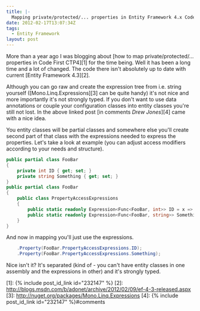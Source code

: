 ```yaml
---
title: |-
  Mapping private/protected/... properties in Entity Framework 4.x Code First
date: 2012-02-17T13:07:34Z
tags:
  - Entity Framework
layout: post
---
```

More than a year ago I was blogging about [how to map private/protected/... properties in Code First CTP4][1] for the time being. Well it has been a long time and a lot of changed. The code there isn't absolutely up to date with current [Entity Framework 4.3][2].

Although you can go raw and create the expression tree from i.e. string yourself ([Mono.Linq.Expressions][3] can be quite handy) it's not nice and more importantly it's not strongly typed. If you don't want to use data annotations or couple your configuration classes into entity classes you're still not lost. In the above linked post [in comments _Drew Jones_][4] came with a nice idea.

You entity classes will be partial classes and somewhere else you'll create second part of that class with the expressions needed to express the properties. Let's take a look at example (you can adjust access modifiers according to your needs and structure).

```csharp
public partial class FooBar
{
	private int ID { get; set; }
	private string Something { get; set; }
}
public partial class FooBar
{
	public class PropertyAccessExpressions
	{
		public static readonly Expression<Func<FooBar, int>> ID = x => x.ID;
		public static readonly Expression<Func<FooBar, string>> Something = x => x.Something;
	}
}
```

And now in mapping you'll just use the expressions.

```csharp
	.Property(FooBar.PropertyAccessExpressions.ID);
	.Property(FooBar.PropertyAccessExpressions.Something);
```

Nice isn't it? It's separated (kind of - you can't have entity classes in one assembly and the expressions in other) and it's strongly typed.

[1]: {% include post_id_link id="232147" %}
[2]: http://blogs.msdn.com/b/adonet/archive/2012/02/09/ef-4-3-released.aspx
[3]: http://nuget.org/packages/Mono.Linq.Expressions
[4]: {% include post_id_link id="232147" %}#comments